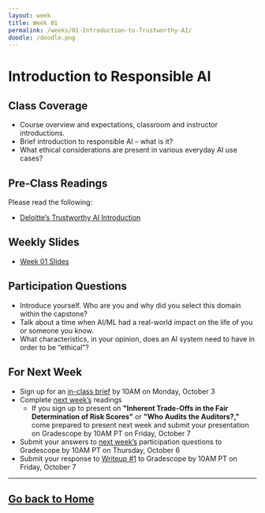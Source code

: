 ```yaml
---
layout: week
title: Week 01
permalink: /weeks/01-Introduction-to-Trustworthy-AI/
doodle: /doodle.png
---
```


# Introduction to Responsible AI
## Class Coverage
* Course overview and expectations, classroom and instructor introductions. 
* Brief introduction to responsible AI – what is it? 
* What ethical considerations are present in various everyday AI use cases? 

## Pre-Class Readings
Please read the following:
* [Deloitte’s Trustworthy AI Introduction](https://www2.deloitte.com/us/en/pages/deloitte-analytics/solutions/ethics-of-ai-framework.html)

## Weekly Slides
* [Week 01 Slides](https://github.com/nanrahman/capstone-responsible-ai/blob/master/notes/week-01/Week%201%20-%20Responsible%20AI.pdf)

## Participation Questions
* Introduce yourself. Who are you and why did you select this domain within the capstone?
* Talk about a time when AI/ML had a real-world impact on the life of you or someone you know. 
* What characteristics, in your opinion, does an AI system need to have in order to be “ethical”?

## For Next Week
* Sign up for an [in-class brief](https://docs.google.com/spreadsheets/d/1DNA4mQLQmbhFEtm74PEPsUDTEGx0pK_BFzlQcltFaMg/edit?usp=sharing) by 10AM on Monday, October 3
* Complete [next week’s](https://nanrahman.github.io/capstone-responsible-ai/weeks/02-Perspectives-on-Ethical-AI/) readings
    * If you sign up to present on **"Inherent Trade-Offs in the Fair Determination of Risk Scores"** or **"Who Audits the Auditors?,"** come prepared to present next week and submit your presentation on
Gradescope by 10AM PT on Friday, October 7
* Submit your answers to [next week’s](https://nanrahman.github.io/capstone-responsible-ai/weeks/02-Perspectives-on-Ethical-AI/) participation questions to Gradescope by 10AM PT on Thursday, October 6
* Submit your response to [Writeup #1](https://github.com/nanrahman/capstone-responsible-ai/blob/d0cd3cde3e64d03c9c46982f92548a9c9f48b20a/notes/week-01/Writeup_1.pdf) to Gradescope by 10AM PT on Friday, October 7

---
[Go back to Home](https://nanrahman.github.io/capstone-responsible-ai/)
---
